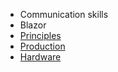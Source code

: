 * Communication skills
* Blazor
* [Principles](https://github.com/streamcode9/software-design/blob/master/README.md)
* [Production](https://github.com/streamcode9/software-design/blob/master/interview.md)
* [Hardware](https://github.com/streamcode9/software-design/blob/master/laptop.md)
